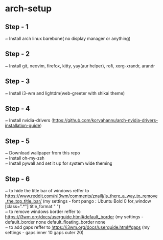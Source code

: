 # arch-setup
## Step - 1 <br/>
  ~ Install arch linux barebone( no display manager or anything)<br/>
## Step - 2<br/>
  ~ Install git, neovim, firefox, kitty, yay(aur helper), rofi, xorg-xrandr, arandr<br />
## Step - 3<br/>
  ~ Install i3-wm and lightdm(web-greeter with shikai theme)<br/>
## Step - 4
  ~ Install nvidia-drivers (https://github.com/korvahannu/arch-nvidia-drivers-installation-guide)
## Step - 5
  ~ Download wallpaper from this repo<br/>
  ~ Install oh-my-zsh<br/>
  ~ Install pywall and set it up for system wide theming
## Step - 6
  ~ to hide the title bar of windows reffer to https://www.reddit.com/r/i3wm/comments/znailj/is_there_a_way_to_remove_the_top_title_bar/ (my settings - font pango : Ubuntu Bold 0 for_window [class=".*"] title_format " ")<br/>
  ~ to remove windows border reffer to https://i3wm.org/docs/userguide.html#default_border (my settings - default_border none default_floating_border none<br/>
  ~ to add gaps reffer to https://i3wm.org/docs/userguide.html#gaps (my settings - gaps inner 10 gaps outer 20) <br/>
